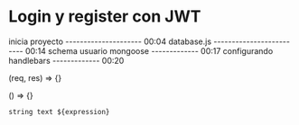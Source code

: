 # Login y register con JWT

inicia proyecto --------------------- 00:04
database.js ------------------------- 00:14
schema usuario mongoose ------------- 00:17
configurando handlebars ------------- 00:20












(req, res) => {}

() => {}

`string text ${expression}`
